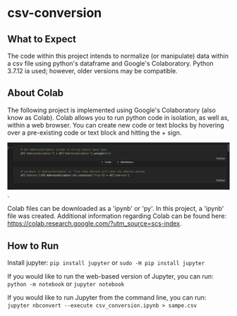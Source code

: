 # csv-conversion

## What to Expect

The code within this project intends to normalize (or manipulate) data within a csv file using python's dataframe and Google's Colaboratory. Python 3.7.12 ia used; however, older versions may be compatible.


## About Colab

The following project is implemented using Google's Colaboratory (also know as Colab).  Colab allows you to run python code in isolation, as well as, within a web browser.  You can create new code or text blocks by hovering over a pre-existing code or text block and hitting the + sign.  

![Adding New Code or Text](img/addCodeOrText.png).  


Colab files can be downloaded as a 'ipynb' or 'py'.  In this project, a 'ipynb' file was created.  Additional information regarding Colab can be found here: https://colab.research.google.com/?utm_source=scs-index.


## How to Run
Install jupyter:
`pip install jupyter` or `sudo -H pip install jupyter`

If you would like to run the web-based version of Jupyter, you can run:
`python -m notebook` or `jupyter notebook`

If you would like to run Jupyter from the command line, you can run:
`jupyter nbconvert --execute csv_conversion.ipynb > sampe.csv`
 